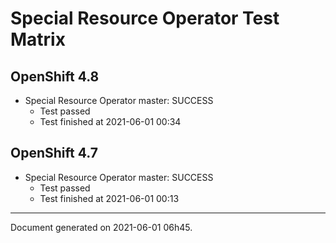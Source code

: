 
Special Resource Operator Test Matrix
=====================================

OpenShift 4.8
-------------

* Special Resource Operator master: SUCCESS
  - Test passed
  - Test finished at 2021-06-01 00:34

OpenShift 4.7
-------------

* Special Resource Operator master: SUCCESS
  - Test passed
  - Test finished at 2021-06-01 00:13


---
Document generated on 2021-06-01 06h45.
